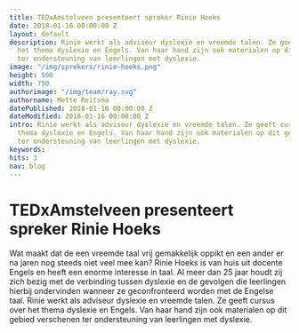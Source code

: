 ```yaml
---
title: TEDxAmstelveen presenteert spreker Rinie Hoeks
date: 2018-01-16 00:00:00 Z
layout: default
description: Rinie werkt als adviseur dyslexie en vreemde talen. Ze geeft cursus over
  het thema dyslexie en Engels. Van haar hand zijn ook materialen op dit gebied verschenen
  ter ondersteuning van leerlingen met dyslexie.
image: "/img/sprekers/rinie-hoeks.png"
height: 500
width: 750
authorimage: "/img/team/ray.svg"
authorname: Mette Reitsma
datePublished: 2018-01-16 00:00:00 Z
dateModified: 2018-01-16 00:00:00 Z
intro: Rinie werkt als adviseur dyslexie en vreemde talen. Ze geeft cursus over het
  thema dyslexie en Engels. Van haar hand zijn ook materialen op dit gebied verschenen
  ter ondersteuning van leerlingen met dyslexie.
keywords:
hits: 3
nav: blog
---
```


# TEDxAmstelveen presenteert spreker Rinie Hoeks

<a href="{{site.url}}{{page.url}}" title="{{ page.title }}"><amp-img noloading width="250" height="250" alt="{{ page.title }}" layout="responsive" src="{{site.url}}{{ page.image }}" class="photo pull-left"></amp-img></a>

Wat maakt dat de een vreemde taal vrij gemakkelijk oppikt en een ander er na jaren nog steeds niet veel mee kan?
Rinie Hoeks is van huis uit docente Engels en heeft een enorme interesse in taal. Al meer dan 25 jaar houdt zij zich bezig met de verbinding tussen dyslexie en de gevolgen die leerlingen hierbij ondervinden wanneer ze geconfronteerd worden met de Engelse taal.
Rinie werkt als adviseur dyslexie en vreemde talen. Ze geeft cursus over het thema dyslexie en Engels. Van haar hand zijn ook materialen op dit gebied verschenen ter ondersteuning van leerlingen met dyslexie.
